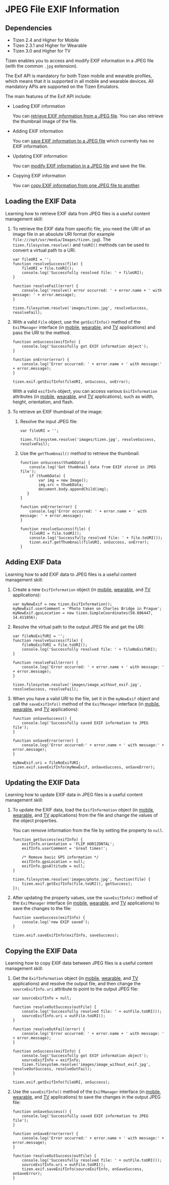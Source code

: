 # JPEG File EXIF Information

## Dependencies

- Tizen 2.4 and Higher for Mobile
- Tizen 2.3.1 and Higher for Wearable
- Tizen 3.0 and Higher for TV

Tizen enables you to access and modify EXIF information in a JPEG file (with the common `.jpg` extension).

The Exif API is mandatory for both Tizen mobile and wearable profiles, which means that it is supported in all mobile and wearable devices. All mandatory APIs are supported on the Tizen Emulators.

The main features of the Exif API include:

- Loading EXIF information

  You can [retrieve EXIF information from a JPEG file](./media/jpeg-exif-w.md#load). You can also retrieve the thumbnail image of the file.

- Adding EXIF information

  You can [save EXIF information to  a JPEG file](./media/jpeg-exif-w.md#add) which currently has no EXIF information.

- Updating EXIF information

  You can [modify EXIF information in a JPEG file](./media/jpeg-exif-w.md#update) and save the file.

- Copying EXIF information

  You can [copy EXIF information from one JPEG file to another](./media/jpeg-exif-w.md#copy).

## Loading the EXIF Data

Learning how to retrieve EXIF data from JPEG files is a useful content management skill:

1. To retrieve the EXIF data from specific file, you need the URI of an image file in an absolute URI format (for example `file:///opt/usr/media/Images/tizen.jpg`). The `tizen.filesystem.resolve()` and `toURI()` methods can be used to convert a virtual path to a URI.

   ```
   var fileURI = '';
   function resolveSuccess(file) {
       fileURI = file.toURI();
       console.log('Successfully resolved file: ' + fileURI);
   }

   function resolveFail(error) {
       console.log('resolve() error occurred: ' + error.name + ' with message: ' + error.message);
   }

   tizen.filesystem.resolve('images/tizen.jpg', resolveSuccess, resolveFail);
   ```

2. With a valid `File` object, use the `getExifInfo()` method of the `ExifManager` interface (in [mobile](../../../../org.tizen.web.apireference/html/device_api/mobile/tizen/exif.html#ExifManager), [wearable](../../../../org.tizen.web.apireference/html/device_api/wearable/tizen/exif.html#ExifManager), and [TV](../../../../org.tizen.web.apireference/html/device_api/tv/tizen/exif.html#ExifManager) applications) and pass the URI to the method.

   ```
   function onSuccess(exifInfo) {
       console.log('Successfully got EXIF information object');
   }

   function onError(error) {
       console.log('Error occurred: ' + error.name + ' with message:' + error.message);
   }

   tizen.exif.getExifInfo(fileURI, onSuccess, onError);
   ```

   With a valid `exifInfo` object, you can access various `ExifInformation` attributes (in [mobile](../../../../org.tizen.web.apireference/html/device_api/mobile/tizen/exif.html#ExifInformation), [wearable](../../../../org.tizen.web.apireference/html/device_api/wearable/tizen/exif.html#ExifInformation), and [TV](../../../../org.tizen.web.apireference/html/device_api/tv/tizen/exif.html#ExifInformation) applications), such as width, height, orientation, and flash.

3. To retrieve an EXIF thumbnail of the image:

   1. Resolve the input JPEG file:

      ```
      var fileURI = '';

      tizen.filesystem.resolve('images/tizen.jpg', resolveSuccess, resolveFail);
      ```

   2. Use the `getThumbnail()` method to retrieve the thumbnail:

      ```
      function onSuccess(thumbData) {
          console.log('Got thumbnail data from EXIF stored in JPEG file');
          if (thumbData) {
              var img = new Image();
              img.src = thumbData;
              document.body.appendChild(img);
         }
      }

      function onError(error) {
          console.log('Error occurred: ' + error.name + ' with message: ' + error.message);
      }

      function resolveSuccess(file) {
          fileURI = file.toURI();
          console.log('Successfully resolved file: ' + file.toURI());
          tizen.exif.getThumbnail(fileURI, onSuccess, onError);
      }
      ```

## Adding EXIF Data

Learning how to add EXIF data to JPEG files is a useful content management skill:

1. Create a new `ExifInformation` object (in [mobile](../../../../org.tizen.web.apireference/html/device_api/mobile/tizen/exif.html#ExifInformation), [wearable](../../../../org.tizen.web.apireference/html/device_api/wearable/tizen/exif.html#ExifInformation), and [TV](../../../../org.tizen.web.apireference/html/device_api/tv/tizen/exif.html#ExifInformation) applications):

   ```
   var myNewExif = new tizen.ExifInformation();
   myNewExif.userComment = 'Photo taken on Charles Bridge in Prague';
   myNewExif.gpsLocation = new tizen.SimpleCoordinates(50.086447, 14.411856);
   ```

2. Resolve the virtual path to the output JPEG file and get the URI:

   ```
   var fileNoExifURI = '';
   function resolveSuccess(file) {
       fileNoExifURI = file.toURI();
       console.log('Successfully resolved file: ' + fileNoExifURI);
   }

   function resolveFail(error) {
       console.log('Error occurred: ' + error.name + ' with message: ' + error.message);
   }

   tizen.filesystem.resolve('images/image_without_exif.jpg', resolveSuccess, resolveFail);
   ```

3. When you have a valid URI to the file, set it in the `myNewExif` object and call the `saveExifInfo()` method of the  `ExifManager` interface (in [mobile](../../../../org.tizen.web.apireference/html/device_api/mobile/tizen/exif.html#ExifManager), [wearable](../../../../org.tizen.web.apireference/html/device_api/wearable/tizen/exif.html#ExifManager), and [TV](../../../../org.tizen.web.apireference/html/device_api/tv/tizen/exif.html#ExifManager) applications):

   ```
   function onSaveSuccess() {
       console.log('Successfully saved EXIF information to JPEG file');
   }

   function onSaveError(error) {
       console.log('Error occurred:' + error.name + ' with message:' + error.message);
   }

   myNewExif.uri = fileNoExifURI;
   tizen.exif.saveExifInfo(myNewExif, onSaveSuccess, onSaveError);
   ```

## Updating the EXIF Data

Learning how to update EXIF data in JPEG files is a useful content management skill:

1. To update the EXIF data, load the `ExifInformation` object (in [mobile](../../../../org.tizen.web.apireference/html/device_api/mobile/tizen/exif.html#ExifInformation), [wearable](../../../../org.tizen.web.apireference/html/device_api/wearable/tizen/exif.html#ExifInformation), and [TV](../../../../org.tizen.web.apireference/html/device_api/tv/tizen/exif.html#ExifInformation) applications) from the file and change the values of the object properties.

   You can remove information from the file by setting the property to `null`.

   ```
   function getSuccess(exifInfo) {
       exifInfo.orientation = 'FLIP_HORIZONTAL';
       exifInfo.userComment = 'Great times!';

       /* Remove basic GPS information */
       exifInfo.gpsLocation = null;
       exifInfo.gpsAltitude = null;
   }

   tizen.filesystem.resolve('images/photo.jpg', function(file) {
       tizen.exif.getExifInfo(file.toURI(), getSuccess);
   });
   ```

2. After updating the property values, use the `saveExifInfo()` method of the `ExifManager` interface (in [mobile](../../../../org.tizen.web.apireference/html/device_api/mobile/tizen/exif.html#ExifManager), [wearable](../../../../org.tizen.web.apireference/html/device_api/wearable/tizen/exif.html#ExifManager), and [TV](../../../../org.tizen.web.apireference/html/device_api/tv/tizen/exif.html#ExifManager) applications) to save the changes to the file:

   ```
   function saveSuccess(exifInfo) {
       console.log('new EXIF saved');
   }

   tizen.exif.saveExifInfo(exifInfo, saveSuccess);
   ```

## Copying the EXIF Data

Learning how to copy EXIF data between JPEG files is a useful content management skill:

1. Get the `ExifInformation` object (in [mobile](../../../../org.tizen.web.apireference/html/device_api/mobile/tizen/exif.html#ExifInformation), [wearable](../../../../org.tizen.web.apireference/html/device_api/wearable/tizen/exif.html#ExifInformation), and [TV](../../../../org.tizen.web.apireference/html/device_api/tv/tizen/exif.html#ExifInformation) applications) and resolve the output file, and then change the `sourceExifInfo.uri` attribute to point to the output JPEG file:

   ```
   var sourceExifInfo = null;

   function resolveOutSuccess(outFile) {
       console.log('Successfully resolved file: ' + outFile.toURI());
       sourceExifInfo.uri = outFile.toURI();
   }

   function resolveOutFail(error) {
       console.log('Error occurred: ' + error.name + ' with message: ' + error.message);
   }

   function onSuccess(exifInfo) {
       console.log('Successfully got EXIF information object');
       sourceExifInfo = exifInfo;
       tizen.filesystem.resolve('images/image_without_exif.jpg', resolveOutSuccess, resolveOutFail);
   }

   tizen.exif.getExifInfo(fileURI, onSuccess);
   ```

2. Use the `saveExifInfo()` method of the `ExifManager` interface (in [mobile](../../../../org.tizen.web.apireference/html/device_api/mobile/tizen/exif.html#ExifManager), [wearable](../../../../org.tizen.web.apireference/html/device_api/wearable/tizen/exif.html#ExifManager), and [TV](../../../../org.tizen.web.apireference/html/device_api/tv/tizen/exif.html#ExifManager) applications) to save the changes in the output JPEG file:

   ```
   function onSaveSuccess() {
       console.log('Successfully saved EXIF information to JPEG file');
   }

   function onSaveError(error) {
       console.log('Error occurred:' + error.name + ' with message:' + error.message);
   }

   function resolveOutSuccess(outFile) {
       console.log('Successfully resolved file: ' + outFile.toURI());
       sourceExifInfo.uri = outFile.toURI();
       tizen.exif.saveExifInfo(sourceExifInfo, onSaveSuccess, onSaveError);
   }
   ```